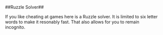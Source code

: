 ##Ruzzle Solver##

If you like cheating at games here is a Ruzzle solver.  It is limited to
six letter words to make it resonably fast.  That also allows for you to
remain incognito.

